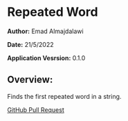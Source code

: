 # Repeated Word

**Author:** Emad Almajdalawi

**Date:** 21/5/2022

**Application Vesrsion:** 0.1.0

## Overview:

Finds the first repeated word in a string.

[GitHub Pull Request](https://github.com/emad-almajdalawi/data-structures-and-algorithms/pull/34)